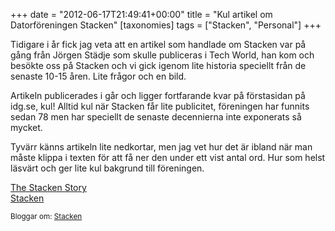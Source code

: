 +++
date = "2012-06-17T21:49:41+00:00"
title = "Kul artikel om Datorföreningen Stacken"
[taxonomies]
tags = ["Stacken", "Personal"]
+++

Tidigare i år fick jag veta att en artikel som handlade om Stacken var på gång från Jörgen Städje som skulle publiceras i Tech World, han kom och besökte oss på Stacken och vi gick igenom lite historia speciellt från de senaste 10-15 åren. Lite frågor och en bild.

Artikeln publicerades i går och ligger fortfarande kvar på förstasidan på idg.se, kul! Alltid kul när Stacken får lite publicitet, föreningen har funnits sedan 78 men har speciellt de senaste decennierna inte exponerats så mycket.

Tyvärr känns artikeln lite nedkortar, men jag vet hur det är ibland när man måste klippa i texten för att få ner den under ett vist antal ord. Hur som helst läsvärt och ger lite kul bakgrund till föreningen.

[The Stacken Story][1]  
[Stacken][2]

<small> <p class='technorati-tags'>
  Bloggar om: <a class='technorati-link' href='http://bloggar.se/om/Stacken' rel='tag' target='_self'>Stacken</a>
</p></small>

 [1]: https://web.archive.org/web/20120619060039/http://www.idg.se/2.1085/1.454545/the-stacken-story
 [2]: http://www.stacken.kth.se/
